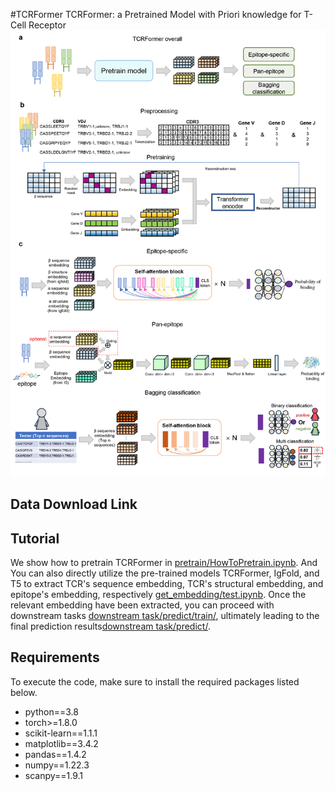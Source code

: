 #TCRFormer
TCRFormer: a Pretrained Model with Priori knowledge for T-Cell Receptor
![framework](./model.jpg)

## Data Download Link


## Tutorial
We show how to pretrain TCRFormer in [pretrain/HowToPretrain.ipynb](./pretrain/HowToPretrain.ipynb). And You can also directly utilize the pre-trained models TCRFormer, IgFold, and T5 to extract TCR's sequence embedding, TCR's structural embedding, and epitope's embedding, respectively [get_embedding/test.ipynb](./get_embedding/test.ipynb). Once the relevant embedding have been extracted, you can proceed with downstream tasks [downstream task/predict/train/](./downstream_task/predict/train/), ultimately leading to the final prediction results[downstream task/predict/](./downstream_task/predict/).

## Requirements
To execute the code, make sure to install the required packages listed below.
* python==3.8
* torch>=1.8.0
* scikit-learn==1.1.1
* matplotlib==3.4.2
* pandas==1.4.2
* numpy==1.22.3
* scanpy==1.9.1
